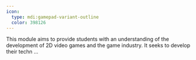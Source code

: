 ```yaml
---
icon:
  type: mdi:gamepad-variant-outline
  color: 398126
---
```


This module aims to provide students with an understanding of the development of 2D video games and the game industry. It seeks to develop their techn ... 
